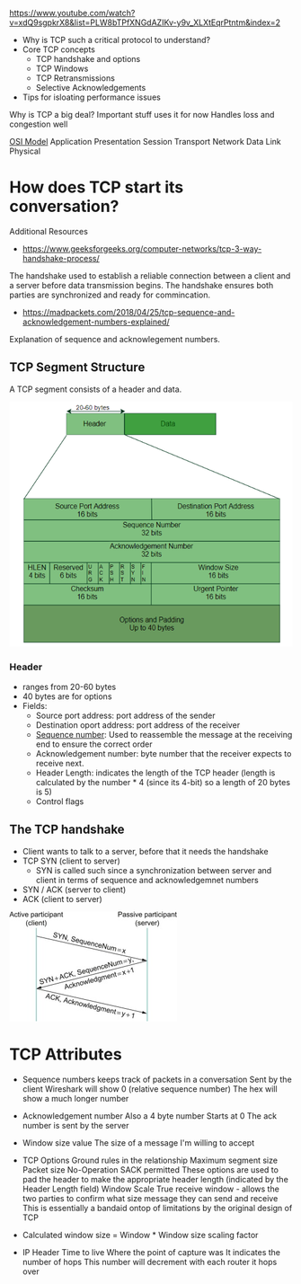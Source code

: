 https://www.youtube.com/watch?v=xdQ9sgpkrX8&list=PLW8bTPfXNGdAZIKv-y9v_XLXtEqrPtntm&index=2

* Why is TCP such a critical protocol to understand?
* Core TCP concepts
    * TCP handshake and options
    * TCP Windows
    * TCP Retransmissions
    * Selective Acknowledgements
* Tips for isloating performance issues

Why is TCP a big deal?
    Important stuff uses it for now
    Handles loss and congestion well

[OSI Model](https://aws.amazon.com/what-is/osi-model/#:~:text=The%20Open%20Systems%20Interconnection%20(OSI,across%20geographical%20and%20political%20boundaries.))
Application
Presentation
Session
Transport
Network
Data Link
Physical

# How does TCP start its conversation?

Additional Resources
* https://www.geeksforgeeks.org/computer-networks/tcp-3-way-handshake-process/

The handshake used to establish a reliable connection between a client and a server before data transmission begins. The handshake ensures both parties are synchronized and ready for commincation.

* https://madpackets.com/2018/04/25/tcp-sequence-and-acknowledgement-numbers-explained/

Explanation of sequence and acknowlegement numbers.

## TCP Segment Structure
A TCP segment consists of a header and data.

![alt text](https://github.com/chaseraab/networking/blob/main/Chris%20Greer/How%20TCP%20Works/Images/TCPSegmentHeader-1.png)

### Header
- ranges from 20-60 bytes
- 40 bytes are for options
- Fields:
    - Source port address: port address of the sender
    - Destination oport address: port address of the receiver
    - [Sequence number](https://www.geeksforgeeks.org/computer-networks/wrap-around-concept-and-tcp-sequence-number/): Used to reassemble the message at the receiving end to ensure the correct order
    - Acknowledgement number: byte number that the receiver expects to receive next.
    - Header Length: indicates the length of the TCP header (length is calculated by the number * 4 (since its 4-bit) so a length of 20 bytes is 5)
    - Control flags

## The TCP handshake
- Client wants to talk to a server, before that it needs the handshake
- TCP SYN (client to server)
    - SYN is called such since a synchronization between server and client in terms of sequence and acknowledgemnet numbers
- SYN / ACK (server to client)
- ACK (client to server)


![alt text](https://github.com/chaseraab/networking/blob/main/Chris%20Greer/How%20TCP%20Works/Images/TCP-Handshake.jpg)

# TCP Attributes
- Sequence numbers
    keeps track of packets in a conversation
    Sent by the client
    Wireshark will show 0 (relative sequence number)
        The hex will show a much longer number
- Acknowledgement number
    Also a 4 byte number
    Starts at 0
    The ack number is sent by the server
- Window size value
    The size of a message I'm willing to accept
- TCP Options
    Ground rules in the relationship
    Maximum segment size
        Packet size
    No-Operation
    SACK permitted
        These options are used to pad the header to make the appropriate header length (indicated by the Header Length field)
    Window Scale
        True receive window - allows the two parties to confirm what size message they can send and receive
        This is essentially a bandaid ontop of limitations by the original design of TCP
- Calculated window size = Window * Window size scaling factor
    
- IP Header
    Time to live
        Where the point of capture was
        It indicates the number of hops
        This number will decrement with each router it hops over
